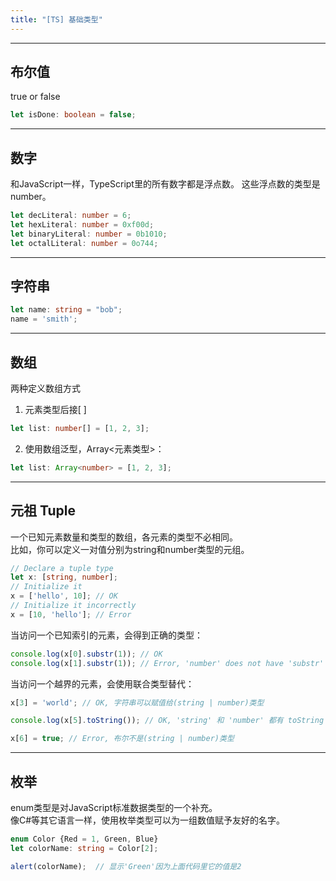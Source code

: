 ```yaml
---
title: "[TS] 基础类型"
---
```


-----

## 布尔值
true or false
```typescript
let isDone: boolean = false;
```

-----

## 数字
和JavaScript一样，TypeScript里的所有数字都是浮点数。 这些浮点数的类型是number。 
```typescript
let decLiteral: number = 6;
let hexLiteral: number = 0xf00d;
let binaryLiteral: number = 0b1010;
let octalLiteral: number = 0o744;
```
-----

## 字符串
```typescript
let name: string = "bob";
name = 'smith';
```

-----

## 数组
两种定义数组方式  
1. 元素类型后接[ ]
```typescript
let list: number[] = [1, 2, 3];
```
2. 使用数组泛型，Array<元素类型>：
```typescript
let list: Array<number> = [1, 2, 3];
```
-----

## 元祖 Tuple
一个已知元素数量和类型的数组，各元素的类型不必相同。  
比如，你可以定义一对值分别为string和number类型的元组。
```typescript
// Declare a tuple type
let x: [string, number];
// Initialize it
x = ['hello', 10]; // OK
// Initialize it incorrectly
x = [10, 'hello']; // Error
```
当访问一个已知索引的元素，会得到正确的类型：
```typescript
console.log(x[0].substr(1)); // OK
console.log(x[1].substr(1)); // Error, 'number' does not have 'substr'
```
当访问一个越界的元素，会使用联合类型替代：
```typescript
x[3] = 'world'; // OK, 字符串可以赋值给(string | number)类型

console.log(x[5].toString()); // OK, 'string' 和 'number' 都有 toString

x[6] = true; // Error, 布尔不是(string | number)类型
```

-----

## 枚举
enum类型是对JavaScript标准数据类型的一个补充。  
像C#等其它语言一样，使用枚举类型可以为一组数值赋予友好的名字。
```typescript
enum Color {Red = 1, Green, Blue}
let colorName: string = Color[2];

alert(colorName);  // 显示'Green'因为上面代码里它的值是2
```